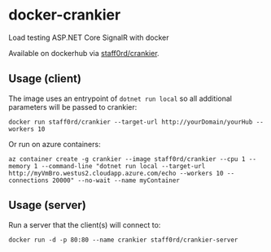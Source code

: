 # docker-crankier
Load testing ASP.NET Core SignalR with docker

Available on dockerhub via [staff0rd/crankier](https://hub.docker.com/r/staff0rd/crankier).

## Usage (client)

The image uses an entrypoint of `dotnet run local` so all additional parameters will be passed to crankier:

`docker run staff0rd/crankier --target-url http://yourDomain/yourHub --workers 10`

Or run on azure containers:

`az container create -g crankier --image staff0rd/crankier --cpu 1 --memory 1 --command-line "dotnet run local --target-url http://myVmBro.westus2.cloudapp.azure.com/echo --workers 10 --connections 20000" --no-wait --name myContainer`

## Usage (server)

Run a server that the client(s) will connect to:

```
docker run -d -p 80:80 --name crankier staff0rd/crankier-server
```